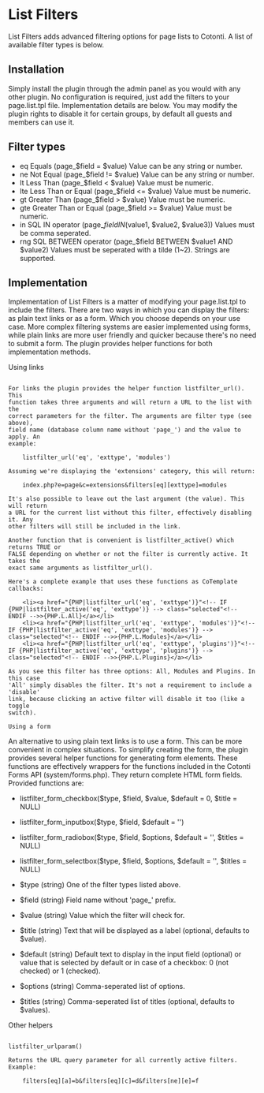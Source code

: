 List Filters 
============

List Filters adds advanced filtering options for page lists to Cotonti. A list 
of available filter types is below.

Installation
------------

Simply install the plugin through the admin panel as you would with any other 
plugin. No configuration is required, just add the filters to your page.list.tpl 
file. Implementation details are below. You may modify the plugin rights to 
disable it for certain groups, by default all guests and members can use it.

Filter types
------------

* eq	Equals (page_$field = $value) Value can be any string or number.
* ne	Not Equal (page_$field != $value) Value can be any string or number.
* lt	Less Than (page_$field < $value) Value must be numeric.
* lte	Less Than or Equal (page_$field <= $value) Value must be numeric.
* gt	Greater Than (page_$field > $value) Value must be numeric.
* gte	Greater Than or Equal (page_$field >= $value) Value must be numeric.
* in	SQL IN operator (page_$field IN ($value1, $value2, $value3)) Values must be comma seperated.
* rng	SQL BETWEEN operator (page_$field BETWEEN $value1 AND $value2) Values must be seperated with a tilde (1~2). Strings are supported.

Implementation
--------------

Implementation of List Filters is a matter of modifying your page.list.tpl to 
include the filters. There are two ways in which you can display the filters: as
plain text links or as a form. Which you choose depends on your use case. More 
complex filtering systems are easier implemented using forms, while plain links 
are more user friendly and quicker because there's no need to submit a form. The
plugin provides helper functions for both implementation methods.

Using links
~~~~~~~~~~~

For links the plugin provides the helper function listfilter_url(). This 
function takes three arguments and will return a URL to the list with the 
correct parameters for the filter. The arguments are filter type (see above), 
field name (database column name without 'page_') and the value to apply. An 
example:

    listfilter_url('eq', 'exttype', 'modules')

Assuming we're displaying the 'extensions' category, this will return:

    index.php?e=page&c=extensions&filters[eq][exttype]=modules

It's also possible to leave out the last argument (the value). This will return 
a URL for the current list without this filter, effectively disabling it. Any 
other filters will still be included in the link.

Another function that is convenient is listfilter_active() which returns TRUE or
FALSE depending on whether or not the filter is currently active. It takes the 
exact same arguments as listfilter_url().

Here's a complete example that uses these functions as CoTemplate callbacks:

    <li><a href="{PHP|listfilter_url('eq', 'exttype')}"<!-- IF {PHP|listfilter_active('eq', 'exttype')} --> class="selected"<!-- ENDIF -->>{PHP.L.All}</a></li>
    <li><a href="{PHP|listfilter_url('eq', 'exttype', 'modules')}"<!-- IF {PHP|listfilter_active('eq', 'exttype', 'modules')} --> class="selected"<!-- ENDIF -->>{PHP.L.Modules}</a></li>
    <li><a href="{PHP|listfilter_url('eq', 'exttype', 'plugins')}"<!-- IF {PHP|listfilter_active('eq', 'exttype', 'plugins')} --> class="selected"<!-- ENDIF -->>{PHP.L.Plugins}</a></li>

As you see this filter has three options: All, Modules and Plugins. In this case 
'All' simply disables the filter. It's not a requirement to include a 'disable' 
link, because clicking an active filter will disable it too (like a toggle 
switch).

Using a form
~~~~~~~~~~~~

An alternative to using plain text links is to use a form. This can be more
convenient in complex situations. To simplify creating the form, the plugin 
provides several helper functions for generating form elements. These functions 
are effectively wrappers for the functions included in the Cotonti Forms API 
(system/forms.php). They return complete HTML form fields. Provided functions 
are:

* listfilter_form_checkbox($type, $field, $value, $default = 0, $title = NULL)
* listfilter_form_inputbox($type, $field, $default = '')
* listfilter_form_radiobox($type, $field, $options, $default = '', $titles = NULL)
* listfilter_form_selectbox($type, $field, $options, $default = '', $titles = NULL)

* $type (string) One of the filter types listed above.
* $field (string) Field name without 'page_' prefix.
* $value (string) Value which the filter will check for.
* $title (string) Text that will be displayed as a label (optional, defaults to $value).
* $default (string) Default text to display in the input field (optional) or value that is selected by default or in case of a checkbox: 0 (not checked) or 1 (checked).
* $options (string) Comma-seperated list of options.
* $titles (string) Comma-seperated list of titles (optional, defaults to $values).

Other helpers
~~~~~~~~~~~~~

listfilter_urlparam()

Returns the URL query parameter for all currently active filters. Example:

    filters[eq][a]=b&filters[eq][c]=d&filters[ne][e]=f